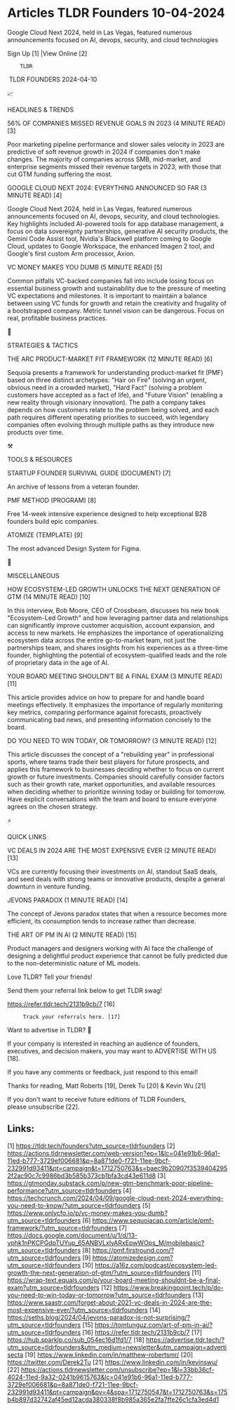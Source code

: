 # Articles TLDR Founders 10-04-2024

Google Cloud Next 2024, held in Las Vegas, featured numerous
announcements focused on AI, devops, security, and cloud
technologies  

 Sign Up [1] |View Online [2] 

		TLDR 

 TLDR FOUNDERS 2024-04-10

📈 

HEADLINES & TRENDS

 56% OF COMPANIES MISSED REVENUE GOALS IN 2023 (4 MINUTE READ) [3] 

 Poor marketing pipeline performance and slower sales velocity in 2023
are predictive of soft revenue growth in 2024 if companies don't make
changes. The majority of companies across SMB, mid-market, and
enterprise segments missed their revenue targets in 2023, with those
that cut GTM funding suffering the most. 

 GOOGLE CLOUD NEXT 2024: EVERYTHING ANNOUNCED SO FAR (3 MINUTE READ)
[4] 

 Google Cloud Next 2024, held in Las Vegas, featured numerous
announcements focused on AI, devops, security, and cloud technologies.
Key highlights included AI-powered tools for app database management,
a focus on data sovereignty partnerships, generative AI security
products, the Gemini Code Assist tool, Nvidia's Blackwell platform
coming to Google Cloud, updates to Google Workspace, the enhanced
Imagen 2 tool, and Google's first custom Arm processor, Axion. 

 VC MONEY MAKES YOU DUMB (5 MINUTE READ) [5] 

 Common pitfalls VC-backed companies fall into include losing focus on
essential business growth and sustainability due to the pressure of
meeting VC expectations and milestones. It is important to maintain a
balance between using VC funds for growth and retain the creativity
and frugality of a bootstrapped company. Metric tunnel vision can be
dangerous. Focus on real, profitable business practices. 

🧠 

STRATEGIES & TACTICS

 THE ARC PRODUCT-MARKET FIT FRAMEWORK (12 MINUTE READ) [6] 

 Sequoia presents a framework for understanding product-market fit
(PMF) based on three distinct archetypes: "Hair on Fire" (solving an
urgent, obvious need in a crowded market), "Hard Fact" (solving a
problem customers have accepted as a fact of life), and "Future
Vision" (enabling a new reality through visionary innovation). The
path a company takes depends on how customers relate to the problem
being solved, and each path requires different operating priorities to
succeed, with legendary companies often evolving through multiple
paths as they introduce new products over time. 

⚒️ 

TOOLS & RESOURCES

 STARTUP FOUNDER SURVIVAL GUIDE (DOCUMENT) [7] 

 An archive of lessons from a veteran founder. 

 PMF METHOD (PROGRAM) [8] 

 Free 14-week intensive experience designed to help exceptional B2B
founders build epic companies. 

 ATOMIZE (TEMPLATE) [9] 

 The most advanced Design System for Figma. 

🎁 

MISCELLANEOUS

 HOW ECOSYSTEM-LED GROWTH UNLOCKS THE NEXT GENERATION OF GTM (14
MINUTE READ) [10] 

 In this interview, Bob Moore, CEO of Crossbeam, discusses his new
book "Ecosystem-Led Growth" and how leveraging partner data and
relationships can significantly improve customer acquisition, account
expansion, and access to new markets. He emphasizes the importance of
operationalizing ecosystem data across the entire go-to-market team,
not just the partnerships team, and shares insights from his
experiences as a three-time founder, highlighting the potential of
ecosystem-qualified leads and the role of proprietary data in the age
of AI. 

 YOUR BOARD MEETING SHOULDN’T BE A FINAL EXAM (3 MINUTE READ) [11] 

 This article provides advice on how to prepare for and handle board
meetings effectively. It emphasizes the importance of regularly
monitoring key metrics, comparing performance against forecasts,
proactively communicating bad news, and presenting information
concisely to the board. 

 DO YOU NEED TO WIN TODAY, OR TOMORROW? (3 MINUTE READ) [12] 

 This article discusses the concept of a "rebuilding year" in
professional sports, where teams trade their best players for future
prospects, and applies this framework to businesses deciding whether
to focus on current growth or future investments. Companies should
carefully consider factors such as their growth rate, market
opportunities, and available resources when deciding whether to
prioritize winning today or building for tomorrow. Have explicit
conversations with the team and board to ensure everyone agrees on the
chosen strategy. 

⚡ 

QUICK LINKS

 VC DEALS IN 2024 ARE THE MOST EXPENSIVE EVER (2 MINUTE READ) [13] 

 VCs are currently focusing their investments on AI, standout SaaS
deals, and seed deals with strong teams or innovative products,
despite a general downturn in venture funding. 

 JEVONS PARADOX (1 MINUTE READ) [14] 

 The concept of Jevons paradox states that when a resource becomes
more efficient, its consumption tends to increase rather than
decrease. 

 THE ART OF PM IN AI (2 MINUTE READ) [15] 

 Product managers and designers working with AI face the challenge of
designing a delightful product experience that cannot be fully
predicted due to the non-deterministic nature of ML models. 

Love TLDR? Tell your friends!

 Send them your referral link below to get TLDR swag! 

 https://refer.tldr.tech/2131b9cb/7 [16] 

		 Track your referrals here. [17] 

Want to advertise in TLDR? 📰

 If your company is interested in reaching an audience of founders,
executives, and decision makers, you may want to ADVERTISE WITH US
[18]. 

 If you have any comments or feedback, just respond to this email! 

Thanks for reading, 
Matt Roberts [19], Derek Tu [20] & Kevin Wu [21] 

If you don't want to receive future editions of TLDR Founders,
please unsubscribe [22]. 

 

Links:
------
[1] https://tldr.tech/founders?utm_source=tldrfounders
[2] https://actions.tldrnewsletter.com/web-version?ep=1&lc=041e91b6-96a1-11ed-b777-3729ef006681&p=8a871de0-f721-11ee-9bcf-232991d93411&pt=campaign&t=1712750763&s=baec9b20907f35394042952f2ac90c7c9986bd3b585b373cb1bfa3cd43e611d8
[3] https://gtmonday.substack.com/p/new-gtm-benchmark-poor-pipeline-performance?utm_source=tldrfounders
[4] https://techcrunch.com/2024/04/09/google-cloud-next-2024-everything-you-need-to-know/?utm_source=tldrfounders
[5] https://www.onlycfo.io/p/vc-money-makes-you-dumb?utm_source=tldrfounders
[6] https://www.sequoiacap.com/article/pmf-framework/?utm_source=tldrfounders
[7] https://docs.google.com/document/u/1/d/13-yphk1nPKCPGdpTUYup_65ANBVLxlyARxEpwWOps_M/mobilebasic?utm_source=tldrfounders
[8] https://pmf.firstround.com/?utm_source=tldrfounders
[9] https://atomizedesign.com?utm_source=tldrfounders
[10] https://a16z.com/podcast/ecosystem-led-growth-the-next-generation-of-gtm/?utm_source=tldrfounders
[11] https://wrap-text.equals.com/p/your-board-meeting-shouldnt-be-a-final-exam?utm_source=tldrfounders
[12] https://www.breakingpoint.tech/p/do-you-need-to-win-today-or-tomorrow?utm_source=tldrfounders
[13] https://www.saastr.com/forget-about-2021-vc-deals-in-2024-are-the-most-expensive-ever/?utm_source=tldrfounders
[14] https://seths.blog/2024/04/jevons-paradox-is-not-surprising/?utm_source=tldrfounders
[15] https://tomtunguz.com/art-of-pm-in-ai/?utm_source=tldrfounders
[16] https://refer.tldr.tech/2131b9cb/7
[17] https://hub.sparklp.co/sub_054ec16d1fd1/7
[18] https://advertise.tldr.tech/?utm_source=tldrfounders&utm_medium=newsletter&utm_campaign=advertisecta
[19] https://www.linkedin.com/in/matthew-robertsmr/
[20] https://twitter.com/Derek2Tu
[21] https://www.linkedin.com/in/kevinswu/
[22] https://actions.tldrnewsletter.com/unsubscribe?ep=1&l=33bb36cf-4024-11ed-9a32-0241b9615763&lc=041e91b6-96a1-11ed-b777-3729ef006681&p=8a871de0-f721-11ee-9bcf-232991d93411&pt=campaign&pv=4&spa=1712750547&t=1712750763&s=175b4b897d32742af45ed12acda380338f8b985a365e2fa7ffe26c1cfa3ed4d1